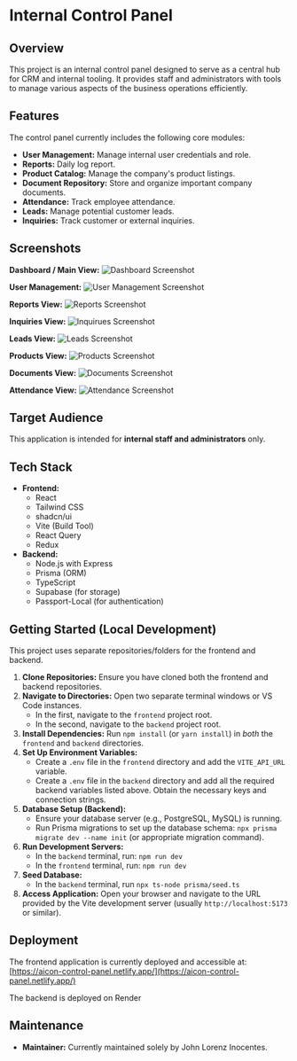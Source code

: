 # Internal Control Panel

## Overview

This project is an internal control panel designed to serve as a central hub for CRM and internal tooling. It provides staff and administrators with tools to manage various aspects of the business operations efficiently.

## Features

The control panel currently includes the following core modules:

* **User Management:** Manage internal user credentials and role.
* **Reports:** Daily log report.
* **Product Catalog:** Manage the company's product listings.
* **Document Repository:** Store and organize important company documents.
* **Attendance:** Track employee attendance.
* **Leads:** Manage potential customer leads.
* **Inquiries:** Track customer or external inquiries.

## Screenshots

**Dashboard / Main View:**
![Dashboard Screenshot](./docs/dashboard.png)

**User Management:**
![User Management Screenshot](./docs/users.png)

**Reports View:**
![Reports Screenshot](./docs/reports.png)

**Inquiries View:**
![Inquirues Screenshot](./docs/inquiry.png)

**Leads View:**
![Leads Screenshot](./docs/leads.png)

**Products View:**
![Products Screenshot](./docs/products.png)

**Documents View:**
![Documents Screenshot](./docs/documents.png)

**Attendance View:**
![Attendance Screenshot](./docs/attendance.png)


## Target Audience

This application is intended for **internal staff and administrators** only.

## Tech Stack

* **Frontend:**
    * React
    * Tailwind CSS
    * shadcn/ui
    * Vite (Build Tool)
    * React Query
    * Redux
* **Backend:**
    * Node.js with Express
    * Prisma (ORM)
    * TypeScript
    * Supabase (for storage)
    * Passport-Local (for authentication)

## Getting Started (Local Development)

This project uses separate repositories/folders for the frontend and backend.

1.  **Clone Repositories:** Ensure you have cloned both the frontend and backend repositories.
2.  **Navigate to Directories:** Open two separate terminal windows or VS Code instances.
    * In the first, navigate to the `frontend` project root.
    * In the second, navigate to the `backend` project root.
3.  **Install Dependencies:** Run `npm install` (or `yarn install`) in *both* the `frontend` and `backend` directories.
4.  **Set Up Environment Variables:**
    * Create a `.env` file in the `frontend` directory and add the `VITE_API_URL` variable.
    * Create a `.env` file in the `backend` directory and add all the required backend variables listed above. Obtain the necessary keys and connection strings.
5.  **Database Setup (Backend):**
    * Ensure your database server (e.g., PostgreSQL, MySQL) is running.
    * Run Prisma migrations to set up the database schema: `npx prisma migrate dev --name init` (or appropriate migration command).
6.  **Run Development Servers:**
    * In the `backend` terminal, run: `npm run dev`
    * In the `frontend` terminal, run: `npm run dev`
7.  **Seed Database:**
    * In the `backend` terminal, run `npx ts-node prisma/seed.ts`
8.  **Access Application:** Open your browser and navigate to the URL provided by the Vite development server (usually `http://localhost:5173` or similar).

## Deployment

The frontend application is currently deployed and accessible at:
[https://aicon-control-panel.netlify.app/](https://aicon-control-panel.netlify.app/)

The backend is deployed on Render

## Maintenance

* **Maintainer:** Currently maintained solely by John Lorenz Inocentes.


